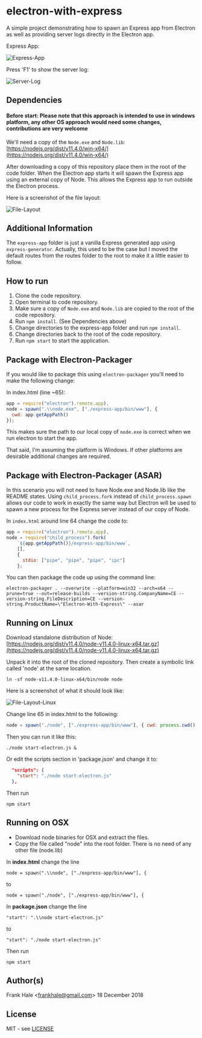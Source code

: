# electron-with-express

A simple project demonstrating how to spawn an Express app from Electron as well
as providing server logs directly in the Electron app.

Express App:

![Express-App](screenshots/express-app.png)

Press 'F1' to show the server log:

![Server-Log](screenshots/server-log.png)

## Dependencies

#### Before start: Please note that this approach is intended to use in windows platform, any other OS approach would need some changes, contributions are very welcome

We'll need a copy of the `Node.exe` and `Node.lib`: [https://nodejs.org/dist/v11.4.0/win-x64/](https://nodejs.org/dist/v11.4.0/win-x64/)

After downloading a copy of this repository place them in the root of the code
folder. When the Electron app starts it will spawn the Express app using an external copy of Node. This allows the Express app to run outside the Electron process.

Here is a screenshot of the file layout:

![File-Layout](screenshots/file-layout.png)

## Additional Information

The `express-app` folder is just a vanilla Express generated app using
`express-generator`. Actually, this used to be the case but I moved the default routes from the routes folder to the root to make it a little easier to follow.

## How to run

1.  Clone the code repository.
2.  Open terminal to code repository.
3.  Make sure a copy of `Node.exe` and `Node.lib` are copied to the root of the
    code repository.
4.  Run `npm install`. (See Dependencies above)
5.  Change directories to the express-app folder and run `npm install`.
6.  Change directories back to the root of the code repository.
7.  Run `npm start` to start the application.

## Package with Electron-Packager

If you would like to package this using `electron-packager` you'll need to
make the following change:

In index.html (line ~65):

```javascript
app = require("electron").remote.app),
node = spawn(".\\node.exe", ["./express-app/bin/www"], {
  cwd: app.getAppPath()
});
```

This makes sure the path to our local copy of `node.exe` is correct when we run electron to start the app.

That said, I'm assuming the platform is Windows. If other platforms are desirable additional changes are required.

## Package with Electron-Packager (ASAR)

In this scenario you will not need to have Node.exe and Node.lib like the README states. Using `child_process.fork` instead of `child_process.spawn` allows our code to work in exactly the same way but Electron will be used to spawn a new process for the Express server instead of our copy of Node.

In `index.html` around line 64 change the code to:

```javascript
app = require("electron").remote.app),
node = require("child_process").fork(
    `${app.getAppPath()}/express-app/bin/www`,
    [],
    {
      stdio: ["pipe", "pipe", "pipe", "ipc"]
    };
```

You can then package the code up using the command line:

```
electron-packager . --overwrite --platform=win32 --arch=x64 --prune=true --out=release-builds --version-string.CompanyName=CE --version-string.FileDescription=CE --version-string.ProductName=\"Electron-With-Express\" --asar
```

## Running on Linux

Download standalone distribution of Node:
[https://nodejs.org/dist/v11.4.0/node-v11.4.0-linux-x64.tar.gz](https://nodejs.org/dist/v11.4.0/node-v11.4.0-linux-x64.tar.gz)

Unpack it into the root of the cloned repository. Then create a symbolic link called 'node' at the same location.

```
ln -sf node-v11.4.0-linux-x64/bin/node node
```

Here is a screenshot of what it should look like:

![File-Layout-Linux](screenshots/express-with-electron-linux-folder-structure-screenshot.png)

Change line 65 in index.html to the following:

```javascript
node = spawn("./node", ["./express-app/bin/www"], { cwd: process.cwd() });
```

Then you can run it like this:

```
./node start-electron.js &
```

Or edit the scripts section in 'package.json' and change it to:

```json
  "scripts": {
    "start": "./node start-electron.js"
  },
```

Then run

```
npm start
```

## Running on OSX

- Download node binaries for OSX and extract the files.
- Copy the file called "node" into the root folder. There is no need of any other file (node.lib)

In **index.html** change the line

```
node = spawn(".\\node", ["./express-app/bin/www"], {
```

to

```
node = spawn("./node", ["./express-app/bin/www"], {
```

In **package.json** change the line

```
"start": ".\\node start-electron.js"
```

to

```
"start": "./node start-electron.js"
```

Then run

```
npm start
```

## Author(s)

Frank Hale &lt;frankhale@gmail.com&gt;
18 December 2018

## License

MIT - see [LICENSE](LICENSE)

